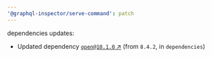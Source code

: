 ```yaml
---
'@graphql-inspector/serve-command': patch
---
```

dependencies updates:
  - Updated dependency [`open@10.1.0` ↗︎](https://www.npmjs.com/package/open/v/10.1.0) (from
    `8.4.2`, in `dependencies`)
